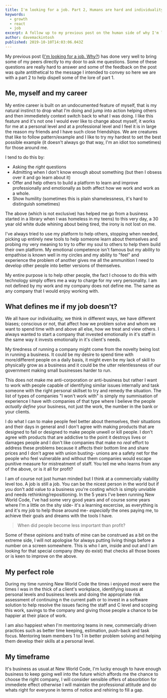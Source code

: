```yaml
---
title: I'm looking for a job. Part 2, Humans are hard and individuality
keywords: 
  - growth
  - react
  - job
excerpt: A follow up to my previous post on the human side of why I'm looking for rejuvination in the workforce.
author: davemackintosh
published: 2019-10-10T14:03:06.043Z
---
```


My previous post ([I'm looking for a job. Why?](/blog/role-searching/)) has done very well to bring some of my peers directly to my door to ask me questions. Some of these questions are really hard to answer and some of the feedback on the post was quite antithetical to the message I intended to convey so here we are with a part 2 to help dispell some of the lore of part 1.

## Me, myself and my career

My entire career is built on an undocumented feature of myself, that is my natural instinct to drop what I'm doing and jump into action helping others and then immedietely context switch back to what I was doing. I like this feature and it's not one I would ever like to change about myself, it works for me at a personal level and at a professional level and I feel it is in large the reason my friends and I have such close friendships. We are creatures that like to follow pattern/example and I like to try my hardest to set the best possible example (it doesn't always go that way, I'm an idiot too sometimes) for those around me.

I tend to do this by:

* Asking the _right_ questions
* Admitting when I don't know enough about something (but then I obsess over it and go learn about it)
* Offer and help others to build a platform to learn and improve professionally and emotionally as both affect how we work and work as a whole.
* Show humility (sometimes this is plain shamelessness, it's hard to distinguish sometimes)

The above (which is not exclusive) has helped me go from a business started in a library when I was homeless in my teens) to this very day, a 30 year old white dude whining about being tired, the irony is not lost on me.

I've always tried to use my platform to help others, stopping when needed, picking up entirely new tools to help someone learn about themselves and probing my very meaning to try to offer my soul to others to help them build their own platform. My emotional competence isn't famous but my ability to empathise is known well in my circles and my ability to "feel" and experience the problem of another gives me all the ammunition I need to develop other people into better versions of themselves.

My entire purpose is to help other people, the fact I choose to do this with technology simply offers me a way to charge for my very personality. I am not defined by my work and my company does not define me. The same as any company that I would enjoy working with.

## What defines me if my job doesn't?

We all have our individuality, we think in different ways, we have different biases; conscious or not, that affect how we problem solve and whom we want to spend time with and above all else, how we treat and view others. I always wanted to start a company that invested emotionally in it's staff in the same way it invests emotionally in it's client's needs. 

My tiredness of running a company might come from the novelty being lost in running a business. It could be my desire to spend time with more/different people on a daily basis, it might even be my lack of skill to physically grow as a business and it could be the utter relentlessness of our government making small businesses harder to run.

This does not make me anti-corporation or anti-business but rather I want to work with people capable of identifying similar issues internally and task someone with the right personal skillset to try and remedy the situation. The list of types of companies "I won't work with" is simply my summisation of experience I have with companies of that type where I believe the people *actually define* your business, not just the work, the number in the bank or your clients.

I do what I can to make people feel better about themselves, their situations and their days in general and I don't agree with making products that are designed to fail or designed to make people unwell or kill people. I don't agree with products that are addictive to the point it destroys lives or damages people and I don't like companies that make no *real* effort to address these problems because it affects their bottom line and share prices and I don't agree with union busting- unions are a safety net for the people who feel vulnerable and without them companies would escape punitive measure for mistreatment of staff. You tell me who learns from any of the above, or is it all for profit?

I am of course not just human minded but I think at a commercially viability level too. A job is still a job. You can be the nicest person in the world but if you don't add value to a business you're costing which is simply unviable and needs rethinking/repositioning. In the 5 years I've been running New World Code, I've had some very good years and of course some years where I'm a little on the shy side- it's a learning excercise, as everything is and it's my job to help those around me- *especially* the ones paying me, to achieve their goals and dreams with the tools I have.

> When did people become less important than profit?

Some of these opinions and traits of mine can be construed as a bit on the extreme side, I will not apologise for always putting living things before a number on a screen somewhere. This is who I am, inside and out and I am looking for that special company (they do exist) that checks all those boxes or is keen to improve on the above.

## My perfect role

During my time running New World Code the times i enjoyed most were the times I was in the thick of a client's workplace, identifying issues at personal levels and business levels and doing the appropriate risk assessment of continuing n the current path or to invest in a software solution to help resolve the issues facing the staff and C level and scoping this work, savings to the company and giving those people a chance to be happier at their place of work.

I am also happiest when I'm mentoring teams in new, commercially driven practices such as better time keeping, estimation, push-back and task focus. Mentoring team members 1 to 1 in better problem solving and helping them develop their skills at a personal level.

## My timeframe

It's business as usual.at New World Code, I'm lucky enough to have enough business to keep going well into the future which affords me the chance to choose the right company, I will consider sensible offers of absorbtion for immediete effect otherwise I will maintain the professional attitude and do whats right for everyone in terms of notice and rehiring to fill a gap.


